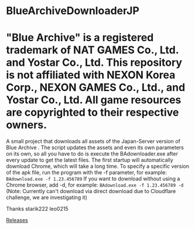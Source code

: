 # BlueArchiveDownloaderJP
# "Blue Archive" is a registered trademark of NAT GAMES Co., Ltd. and Yostar Co., Ltd. This repository is not affiliated with NEXON Korea Corp., NEXON GAMES Co., Ltd., and Yostar Co., Ltd. All game resources are copyrighted to their respective owners.


A small project that downloads all assets of the Japan-Server version of Blue Archive . The script updates the assets and even its own parameters on its own, so all you have to do is execute the BAdownloader.exe after every update to get the latest files.
The first startup will automatically download Chrome, which will take a long time.
To specify a specific version of the apk file, run the program with the -f parameter, for example: `BAdownload.exe -f 1.23.456789`
If you want to download without using a Chrome browser, add -d, for example: `BAdownload.exe -f 1.23.456789 -d` (Note: Currently can't download via direct download due to Cloudflare challenge, we are investigating it)

Thanks starik222 leo0215

[Releases](<https://github.com/fiseleo/BlueArchiveDownloaderJP/tree/main> "Title")



